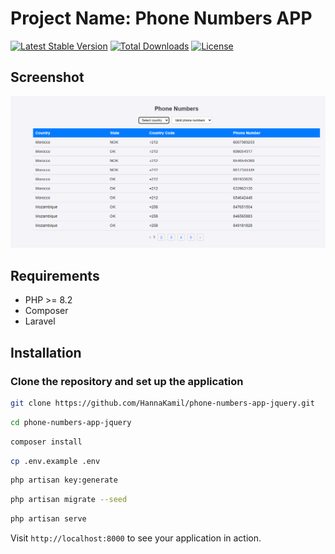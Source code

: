 # Project Name: Phone Numbers APP

[![Latest Stable Version](https://poser.pugx.org/laravel/framework/v/stable)](https://packagist.org/packages/laravel/framework)
[![Total Downloads](https://poser.pugx.org/laravel/framework/downloads)](https://packagist.org/packages/laravel/framework)
[![License](https://poser.pugx.org/laravel/framework/license)](https://packagist.org/packages/laravel/framework)


## Screenshot

![Phone Numbers App Screenshot](public/images/phone-numbers.png)

## Requirements

- PHP >= 8.2
- Composer
- Laravel

## Installation

### Clone the repository and set up the application

```sh
git clone https://github.com/HannaKamil/phone-numbers-app-jquery.git
```


```sh
cd phone-numbers-app-jquery
```

```sh
composer install
```

```sh
cp .env.example .env
```

```sh
php artisan key:generate
```

```sh
php artisan migrate --seed
```

```sh
php artisan serve
```

Visit `http://localhost:8000` to see your application in action.
 


